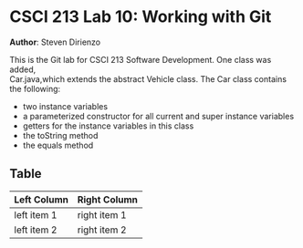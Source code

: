 # CSCI 213 Lab 10: Working with Git

**Author**: Steven Dirienzo

This  is  the  Git  lab  for  CSCI  213  Software  Development.   One  class  was  added,  
Car.java,which extends the abstract Vehicle class.  The Car class contains the following:

* two instance variables
* a parameterized constructor for all current and super instance variables
* getters for the instance variables in this class
* the toString method
* the equals method

## Table

| Left Column | Right Column |
|-------------|--------------|
| left item 1 | right item 1 |
| left item 2 | right item 2 |